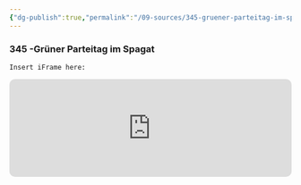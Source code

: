 ```yaml
---
{"dg-publish":true,"permalink":"/09-sources/345-gruener-parteitag-im-spagat/","tags":["class/sourceNote"],"noteIcon":"","created":"2023-11-30"}
---
```


### 345 -Grüner Parteitag im Spagat 
`Insert iFrame here:`
<iframe allow="autoplay *; encrypted-media *; fullscreen *; clipboard-write" frameborder="0" height="175" style="width:100%;max-width:660px;overflow:hidden;border-radius:10px;" sandbox="allow-forms allow-popups allow-same-origin allow-scripts allow-storage-access-by-user-activation allow-top-navigation-by-user-activation" src="https://embed.podcasts.apple.com/de/podcast/folge-345-gr%C3%BCner-parteitag-im-spagat/id1273088485?i=1000636679461"></iframe>




